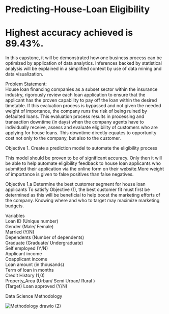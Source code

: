 # Predicting-House-Loan Eligibility

# Highest accuracy achieved is 89.43%.

In this capstone, it will be demonstrated how one business process can be optimized by application of data analytics.  Inferences backed by statistical analysis will be explained in a simplified context by use of data mining and data visualization. <br />

Problem Statement: <br />
House loan financing companies as a subset sector within the insurance industry, rigorously review each loan application to ensure that the applicant has the proven capability to pay off the loan within the desired timetable.  If this evaluation process is bypassed and not given the needed weight of importance, the company runs the risk of being ruined by defaulted loans.  This evaluation process results in processing and transaction downtime (in days) when the company agents have to individually receive, assess and evaluate eligibility of customers who are applying for house loans. This downtime directly equates to opportunity cost not only to the company, but also to the customer. 

Objective 1. Create a prediction model to automate the eligibility process<br />

This model should be proven to be of significant accuracy. Only then it will be able to help automate eligibility feedback to house loan applicants who submitted their application via the online form on their website.More weight of importance is given to false positives than false negatives.<br />

Objective 1.a Determine the best customer segment for house loan applicants
To satisfy Objective (1), the best customer fit must first be determined as this  will be beneficial to help boost the marketing efforts of the company. Knowing where and who to target may maximize marketing budgets. 

Variables <br />
Loan ID (Unique number)<br />
Gender (Male/ Female) <br />
Married (Y/N) <br />
Dependents (Number of dependents) <br />
Graduate (Graduate/ Undergraduate) <br />
Self employed (Y/N) <br />
Applicant income <br />
Coapplicant income <br />
Loan amount (in thousands) <br />
Term of loan in months <br />
Credit History (1,0)  <br />
Property_Area (Urban/ Semi Urban/ Rural ) <br />
(Target) Loan approved (Y/N) <br />

Data Science Methodology

 ![Methodology drawio (2)](https://user-images.githubusercontent.com/16694075/136832019-90cb3682-e86c-4da6-ae72-eebdab6766c5.png)


